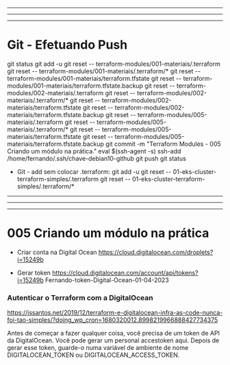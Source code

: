 

----------------------------------------------------------------------------------------------------------------------------------------------------------------
----------------------------------------------------------------------------------------------------------------------------------------------------------------
----------------------------------------------------------------------------------------------------------------------------------------------------------------

# Git - Efetuando Push
git status
git add -u
git reset -- terraform-modules/001-materiais/.terraform
git reset -- terraform-modules/001-materiais/.terraform/*
git reset -- terraform-modules/001-materiais/terraform.tfstate
git reset -- terraform-modules/001-materiais/terraform.tfstate.backup
git reset -- terraform-modules/002-materiais/.terraform
git reset -- terraform-modules/002-materiais/.terraform/*
git reset -- terraform-modules/002-materiais/terraform.tfstate
git reset -- terraform-modules/002-materiais/terraform.tfstate.backup
git reset -- terraform-modules/005-materiais/.terraform
git reset -- terraform-modules/005-materiais/.terraform/*
git reset -- terraform-modules/005-materiais/terraform.tfstate
git reset -- terraform-modules/005-materiais/terraform.tfstate.backup
git commit -m "Terraform Modules - 005 Criando um módulo na prática."
eval $(ssh-agent -s)
ssh-add /home/fernando/.ssh/chave-debian10-github
git push
git status

- Git - add sem colocar .terraform:
git add -u
git reset -- 01-eks-cluster-terraform-simples/.terraform
git reset -- 01-eks-cluster-terraform-simples/.terraform/*






----------------------------------------------------------------------------------------------------------------------------------------------------------------
----------------------------------------------------------------------------------------------------------------------------------------------------------------
----------------------------------------------------------------------------------------------------------------------------------------------------------------

# 005 Criando um módulo na prática

- Criar conta na Digital Ocean
https://cloud.digitalocean.com/droplets?i=15249b


- Gerar token
https://cloud.digitalocean.com/account/api/tokens?i=15249b
Fernando-token-Digital-Ocean-01-04-2023



### Autenticar o Terraform com a DigitalOcean

https://jssantos.net/2019/12/terraform-e-digitalocean-infra-as-code-nunca-foi-tao-simples/?doing_wp_cron=1680320012.8998219966888427734375

Antes de começar a fazer qualquer coisa, você precisa de um token de API da DigitalOcean. Você pode gerar um personal accestoken aqui.
Depois de gerar esse token, guarde-o numa variável de ambiente de nome DIGITALOCEAN_TOKEN ou DIGITALOCEAN_ACCESS_TOKEN.